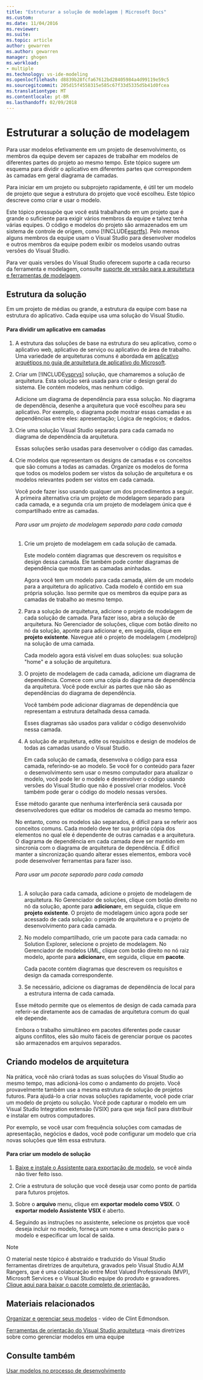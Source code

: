 ```yaml
---
title: "Estruturar a solução de modelagem | Microsoft Docs"
ms.custom: 
ms.date: 11/04/2016
ms.reviewer: 
ms.suite: 
ms.topic: article
author: gewarren
ms.author: gewarren
manager: ghogen
ms.workload:
- multiple
ms.technology: vs-ide-modeling
ms.openlocfilehash: d8839b28fcfa67612bd28405984a4d99119e59c5
ms.sourcegitcommit: 205d15f4558315e585c67f33d5335d5b41d0fcea
ms.translationtype: MT
ms.contentlocale: pt-BR
ms.lasthandoff: 02/09/2018
---
```

# <a name="structure-your-modeling-solution"></a>Estruturar a solução de modelagem
Para usar modelos efetivamente em um projeto de desenvolvimento, os membros da equipe devem ser capazes de trabalhar em modelos de diferentes partes do projeto ao mesmo tempo. Este tópico sugere um esquema para dividir o aplicativo em diferentes partes que correspondem às camadas em geral diagrama de camadas.  
  
 Para iniciar em um projeto ou subprojeto rapidamente, é útil ter um modelo de projeto que segue a estrutura do projeto que você escolheu. Este tópico descreve como criar e usar o modelo.  
  
 Este tópico pressupõe que você está trabalhando em um projeto que é grande o suficiente para exigir vários membros da equipe e talvez tenha várias equipes. O código e modelos do projeto são armazenados em um sistema de controle de origem, como [!INCLUDE[esprtfs](../code-quality/includes/esprtfs_md.md)]. Pelo menos alguns membros da equipe usam o Visual Studio para desenvolver modelos e outros membros da equipe podem exibir os modelos usando outras versões do Visual Studio.  
  
 Para ver quais versões do Visual Studio oferecem suporte a cada recurso da ferramenta e modelagem, consulte [suporte de versão para a arquitetura e ferramentas de modelagem](../modeling/what-s-new-for-design-in-visual-studio.md#VersionSupport).  
  
## <a name="solution-structure"></a>Estrutura da solução  
 Em um projeto de médias ou grande, a estrutura da equipe com base na estrutura do aplicativo. Cada equipe usa uma solução do Visual Studio.  
  
#### <a name="to-divide-an-application-into-layers"></a>Para dividir um aplicativo em camadas  
  
1.  A estrutura das soluções de base na estrutura do seu aplicativo, como o aplicativo web, aplicativo de serviço ou aplicativo de área de trabalho. Uma variedade de arquiteturas comuns é abordada em [aplicativo arquétipos no guia de arquitetura de aplicativo do Microsoft](http://go.microsoft.com/fwlink/?LinkId=196681).  
  
2.  Criar um [!INCLUDE[vsprvs](../code-quality/includes/vsprvs_md.md)] solução, que chamaremos a solução de arquitetura. Esta solução será usada para criar o design geral do sistema. Ele contém modelos, mas nenhum código.  
  
     Adicione um diagrama de dependência para essa solução. No diagrama de dependência, desenhe a arquitetura que você escolheu para seu aplicativo. Por exemplo, o diagrama pode mostrar essas camadas e as dependências entre eles: apresentação; Lógica de negócios; e dados.  
  
4.  Crie uma solução Visual Studio separada para cada camada no diagrama de dependência da arquitetura.  
  
     Essas soluções serão usadas para desenvolver o código das camadas.  
  
5.  Crie modelos que representam os designs de camadas e os conceitos que são comuns a todas as camadas. Organize os modelos de forma que todos os modelos podem ser vistos da solução de arquitetura e os modelos relevantes podem ser vistos em cada camada.  
  
     Você pode fazer isso usando qualquer um dos procedimentos a seguir. A primeira alternativa cria um projeto de modelagem separado para cada camada, e a segunda cria um projeto de modelagem única que é compartilhado entre as camadas.  
  
    ###### <a name="to-use-a-separate-modeling-project-for-each-layer"></a>Para usar um projeto de modelagem separado para cada camada  
  
    1.  Crie um projeto de modelagem em cada solução de camada.  
  
         Este modelo contém diagramas que descrevem os requisitos e design dessa camada. Ele também pode conter diagramas de dependência que mostram as camadas aninhadas.  
  
         Agora você tem um modelo para cada camada, além de um modelo para a arquitetura do aplicativo. Cada modelo é contido em sua própria solução. Isso permite que os membros da equipe para as camadas de trabalho ao mesmo tempo.  
  
    2.  Para a solução de arquitetura, adicione o projeto de modelagem de cada solução de camada. Para fazer isso, abra a solução de arquitetura. No Gerenciador de soluções, clique com botão direito no nó da solução, aponte para adicionar e, em seguida, clique em **projeto existente**. Navegue até o projeto de modelagem (.modelproj) na solução de uma camada.  
  
         Cada modelo agora está visível em duas soluções: sua solução "home" e a solução de arquitetura.  
  
    3.  O projeto de modelagem de cada camada, adicione um diagrama de dependência. Comece com uma cópia do diagrama de dependência da arquitetura. Você pode excluir as partes que não são as dependências do diagrama de dependência.  
  
         Você também pode adicionar diagramas de dependência que representam a estrutura detalhada dessa camada.  
  
         Esses diagramas são usados para validar o código desenvolvido nessa camada.  
  
    4.  A solução de arquitetura, edite os requisitos e design de modelos de todas as camadas usando o Visual Studio.  
  
         Em cada solução de camada, desenvolva o código para essa camada, referindo-se ao modelo. Se você for o conteúdo para fazer o desenvolvimento sem usar o mesmo computador para atualizar o modelo, você pode ler o modelo e desenvolver o código usando versões do Visual Studio que não é possível criar modelos. Você também pode gerar o código do modelo nessas versões.  
  
     Esse método garante que nenhuma interferência será causada por desenvolvedores que editar os modelos de camada ao mesmo tempo.  
  
     No entanto, como os modelos são separados, é difícil para se referir aos conceitos comuns. Cada modelo deve ter sua própria cópia dos elementos no qual ele é dependente de outras camadas e a arquitetura. O diagrama de dependência em cada camada deve ser mantido em sincronia com o diagrama de arquitetura de dependência. É difícil manter a sincronização quando alterar esses elementos, embora você pode desenvolver ferramentas para fazer isso.  
  
    ###### <a name="to-use-a-separate-package-for-each-layer"></a>Para usar um pacote separado para cada camada  
  
    1.  A solução para cada camada, adicione o projeto de modelagem de arquitetura. No Gerenciador de soluções, clique com botão direito no nó da solução, aponte para **adicionar**e, em seguida, clique em **projeto existente**. O projeto de modelagem único agora pode ser acessado de cada solução: o projeto de arquitetura e o projeto de desenvolvimento para cada camada.  
  
    2.  No modelo compartilhado, crie um pacote para cada camada: no Solution Explorer, selecione o projeto de modelagem. No Gerenciador de modelos UML, clique com botão direito no nó raiz modelo, aponte para **adicionar**e, em seguida, clique em **pacote**.  
  
         Cada pacote contém diagramas que descrevem os requisitos e design da camada correspondente.  
  
    3.  Se necessário, adicione os diagramas de dependência de local para a estrutura interna de cada camada.  
  
     Esse método permite que os elementos de design de cada camada para referir-se diretamente aos de camadas de arquitetura comum do qual ele depende.  
  
     Embora o trabalho simultâneo em pacotes diferentes pode causar alguns conflitos, eles são muito fáceis de gerenciar porque os pacotes são armazenados em arquivos separados.
  
## <a name="creating-architecture-templates"></a>Criando modelos de arquitetura  
 Na prática, você não criará todas as suas soluções do Visual Studio ao mesmo tempo, mas adicioná-los como o andamento do projeto. Você provavelmente também use a mesma estrutura de solução de projetos futuros.  Para ajudá-lo a criar novas soluções rapidamente, você pode criar um modelo de projeto ou solução. Você pode capturar o modelo em um Visual Studio Integration extensão (VSIX) para que seja fácil para distribuir e instalar em outros computadores.  
  
 Por exemplo, se você usar com frequência soluções com camadas de apresentação, negócios e dados, você pode configurar um modelo que cria novas soluções que têm essa estrutura.  
  
#### <a name="to-create-a-solution-template"></a>Para criar um modelo de solução  
  
1.  [Baixe e instale o Assistente para exportação de modelo](http://go.microsoft.com/fwlink/?LinkId=196686), se você ainda não tiver feito isso.  
  
2.  Crie a estrutura de solução que você deseja usar como ponto de partida para futuros projetos.  
  
3.  Sobre o **arquivo** menu, clique em **exportar modelo como VSIX**. O **exportar modelo Assistente VSIX** é aberto.  
  
4.  Seguindo as instruções no assistente, selecione os projetos que você deseja incluir no modelo, forneça um nome e uma descrição para o modelo e especificar um local de saída.  
  
> [!NOTE]
>  O material neste tópico é abstraído e traduzido do Visual Studio ferramentas diretrizes de arquitetura, gravados pelo Visual Studio ALM Rangers, que é uma colaboração entre Most Valued Professionals (MVP), Microsoft Services e o Visual Studio equipe do produto e gravadores. [Clique aqui para baixar o pacote completo de orientação.](http://go.microsoft.com/fwlink/?LinkID=191984)  
  
## <a name="related-materials"></a>Materiais relacionados  
 [Organizar e gerenciar seus modelos](http://channel9.msdn.com/posts/clinted/UML-with-VS-2010-Part-9-Organizing-and-Managing-Your-Models/) - vídeo de Clint Edmondson.  
  
 [Ferramentas de orientação do Visual Studio arquitetura](../modeling/visual-studio-architecture-tooling-guidance.md) -mais diretrizes sobre como gerenciar modelos em uma equipe  
  
## <a name="see-also"></a>Consulte também  
 [Usar modelos no processo de desenvolvimento](../modeling/use-models-in-your-development-process.md)
